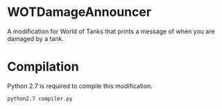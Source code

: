 WOTDamageAnnouncer
==================
A modification for World of Tanks that prints a message of when you are damaged by a tank.

Compilation
===========
Python 2.7 is required to compile this modification.

```
python2.7 compiler.py
```